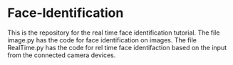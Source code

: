 # Face-Identification
This is the repository for the real time face identification tutorial.
The file image.py has the code for face identification on images. 
The file RealTime.py has the code for rel time face identifaction based on the input from the connected camera devices.
